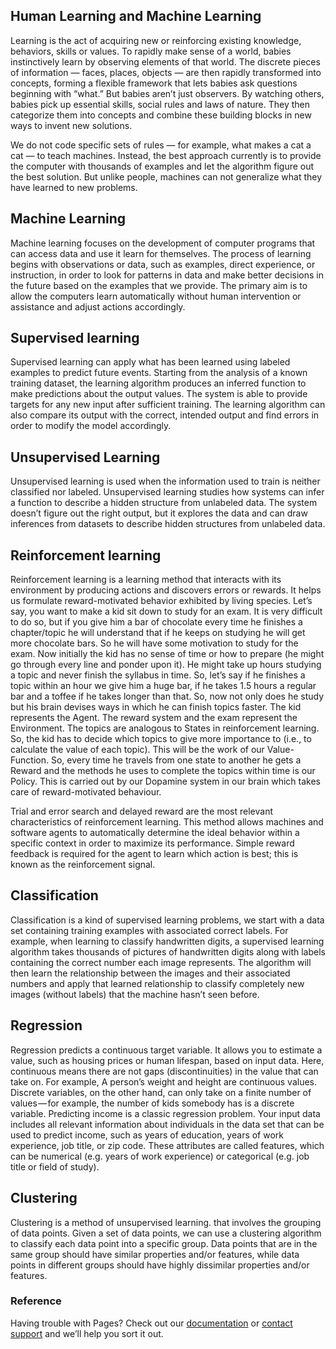 ## Human Learning and Machine Learning

Learning is the act of acquiring new or reinforcing existing knowledge, behaviors, skills or values. To rapidly make sense of a world, babies instinctively learn by observing elements of that world. The discrete pieces of information — faces, places, objects — are then rapidly transformed into concepts, forming a flexible framework that lets babies ask questions beginning with “what.” But babies aren’t just observers. By watching others, babies pick up essential skills, social rules and laws of nature. They then categorize them into concepts and combine these building blocks in new ways to invent new solutions.

We do not code specific sets of rules — for example, what makes a cat a cat — to teach machines. Instead, the best approach currently is to provide the computer with thousands of examples and let the algorithm figure out the best solution. But unlike people, machines can not generalize what they have learned to new problems.

## Machine Learning

Machine learning focuses on the development of computer programs that can access data and use it learn for themselves. The process of learning begins with observations or data, such as examples, direct experience, or instruction, in order to look for patterns in data and make better decisions in the future based on the examples that we provide. The primary aim is to allow the computers learn automatically without human intervention or assistance and adjust actions accordingly.

## Supervised learning

Supervised learning can apply what has been learned using labeled examples to predict future events. Starting from the analysis of a known training dataset, the learning algorithm produces an inferred function to make predictions about the output values. The system is able to provide targets for any new input after sufficient training. The learning algorithm can also compare its output with the correct, intended output and find errors in order to modify the model accordingly. 

## Unsupervised Learning

Unsupervised learning is used when the information used to train is neither classified nor labeled. Unsupervised learning studies how systems can infer a function to describe a hidden structure from unlabeled data. The system doesn’t figure out the right output, but it explores the data and can draw inferences from datasets to describe hidden structures from unlabeled data. 

## Reinforcement learning

Reinforcement learning is a learning method that interacts with its environment by producing actions and discovers errors or rewards. It helps us formulate reward-motivated behavior exhibited by living species. Let’s say, you want to make a kid sit down to study for an exam. It is very difficult to do so, but if you give him a bar of chocolate every time he finishes a chapter/topic he will understand that if he keeps on studying he will get more chocolate bars. So he will have some motivation to study for the exam. Now initially the kid has no sense of time or how to prepare (he might go through every line and ponder upon it). He might take up hours studying a topic and never finish the syllabus in time. So, let’s say if he finishes a topic within an hour we give him a huge bar, if he takes 1.5 hours a regular bar and a toffee if he takes longer than that. So, now not only does he study but his brain devises ways in which he can finish topics faster. The kid represents the Agent. The reward system and the exam represent the Environment. The topics are analogous to States in reinforcement learning. So, the kid has to decide which topics to give more importance to (i.e., to calculate the value of each topic). This will be the work of our Value-Function. So, every time he travels from one state to another he gets a Reward and the methods he uses to complete the topics within time is our Policy. This is carried out by our Dopamine system in our brain which takes care of reward-motivated behaviour.

Trial and error search and delayed reward are the most relevant characteristics of reinforcement learning. This method allows machines and software agents to automatically determine the ideal behavior within a specific context in order to maximize its performance. Simple reward feedback is required for the agent to learn which action is best; this is known as the reinforcement signal.

## Classification

Classification is a kind of supervised learning problems, we start with a data set containing training examples with associated correct labels. For example, when learning to classify handwritten digits, a supervised learning algorithm takes thousands of pictures of handwritten digits along with labels containing the correct number each image represents. The algorithm will then learn the relationship between the images and their associated numbers and apply that learned relationship to classify completely new images (without labels) that the machine hasn’t seen before. 

## Regression

Regression predicts a continuous target variable. It allows you to estimate a value, such as housing prices or human lifespan, based on input data. Here, continuous means there are not gaps (discontinuities) in the value that can take on. For example, A person’s weight and height are continuous values. Discrete variables, on the other hand, can only take on a finite number of values — for example, the number of kids somebody has is a discrete variable. Predicting income is a classic regression problem. Your input data includes all relevant information about individuals in the data set that can be used to predict income, such as years of education, years of work experience, job title, or zip code. These attributes are called features, which can be numerical (e.g. years of work experience) or categorical (e.g. job title or field of study).

## Clustering

Clustering is a method of unsupervised learning. that involves the grouping of data points. Given a set of data points, we can use a clustering algorithm to classify each data point into a specific group. Data points that are in the same group should have similar properties and/or features, while data points in different groups should have highly dissimilar properties and/or features. 

### Reference

Having trouble with Pages? Check out our [documentation](https://help.github.com/categories/github-pages-basics/) or [contact support](https://github.com/contact) and we’ll help you sort it out.
